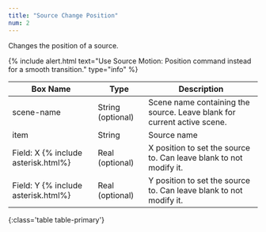 ```yaml
---
title: "Source Change Position"
num: 2
---
```


Changes the position of a source.

{% include alert.html text="Use Source Motion: Position command instead for a smooth transition." type="info" %} 

| Box Name | Type | Description | 
|-------|--------|--------
|scene-name|	String (optional)	|Scene name containing the source. Leave blank for current active scene.
|item|	String|	Source name
|Field: X {% include asterisk.html%}|	Real (optional)|	X position to set the source to. Can leave blank to not modify it.
|Field: Y {% include asterisk.html%}|	Real (optional)	|Y position to set the source to. Can leave blank to not modify it.
{:class='table table-primary'}










